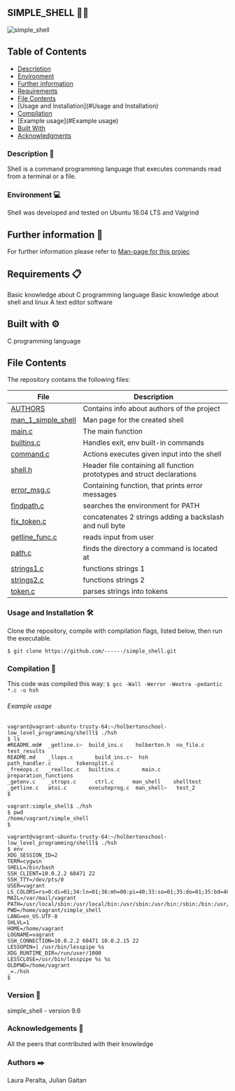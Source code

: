 ## SIMPLE_SHELL 👨‍💻
![simple_shell](https://i.ibb.co/hMqWb24/terminal-shell-console.jpg)
## Table of Contents

- [Description](#Description)
- [Environment ](#Environment )
- [Further information ](#Furtherinformation)
- [Requirements](#Requirements)
- [File Contents](#FileContents)
- [Usage and Installation](#Usage and Installation)
- [Compilation](#Compilation)
- [Example usage](#Example usage)
- [Built With](#built-with)
- [Acknowledgments](#acknowledgments)

### Description 📄
Shell is a command programming language that executes commands read from a terminal or a file.

### Environment 💻
Shell  was developed and tested on Ubuntu 18.04 LTS and Valgrind

## Further information 🚀
For further information please refer to [Man-page for this projec](./man_1_simple_shell)

## Requirements 📋
Basic knowledge about C programming language Basic knowledge about shell and linux A text editor software

## Built with ⚙️
C programming language

## File Contents
The repository contains the following files:

|   **File**   |   **Description**   |
| -------------- | --------------------- |
|[AUTHORS](./AUTHORS) | Contains info about authors of the project |
|[man_1_simple_shell](./man_1_simple_shell) | Man page for the created shell |
|[main.c](./main.c) | The main function |
|[builtins.c](./builtins.c) | Handles exit, env built-in commands |
|[command.c](./command.c)| Actions executes given input into the shell |
|[shell.h](./shell.h)| Header file containing all function prototypes and struct declarations |
|[error_msg.c](./error_msg.c) | Containing function, that prints error messages |
|[findpath.c](./findpath.c) | searches the environment for PATH |
|[fix_token.c](./fix_token.c) | concatenates 2 strings adding a backslash and null byte |
|[getline_func.c](./getline_func.c) | reads input from user |
|[path.c](./path.c) | finds the directory a command is located at |
|[strings1.c](./strings1.c) | functions strings 1 |
|[strings2.c](./strings2.c) | functions strings 2 |
|[token.c](./token.c) | parses strings into tokens |




### Usage and Installation 🛠️
Clone the repository, compile with compilation flags, listed below, then run the executable.
```
$ git clone https://github.com/------/simple_shell.git
```
### Compilation 🔧
This code was compiled this way:
` $ gcc -Wall -Werror -Wextra -pedantic *.c -o hsh `


###### Example usage

```
vagrant@vagrant-ubuntu-trusty-64:~/holbertonschool-low_level_programming/shelll$ ./hsh
$ ls
#README.md#  _getline.c~  build_ins.c	 holberton.h  no_file.c		     test_results
README.md    _llops.c	    build_ins.c~  hsh	            path_handler.c        tokensplit.c
_freeops.c   _realloc.c   builtins.c	   main.c       preparation_functions
_getenv.c    _strops.c	    ctrl.c	    man_shell    shelltest
_getline.c   atoi.c	      executeprog.c  man_shell~   test_2
$
```
```
vagrant:simple_shell$ ./hsh
$ pwd
/home/vagrant/simple_shell
$
```
```
vagrant@vagrant-ubuntu-trusty-64:~/holbertonschool-low_level_programming/shelll$ ./hsh
$ env
XDG_SESSION_ID=2
TERM=cygwin
SHELL=/bin/bash
SSH_CLIENT=10.0.2.2 60471 22
SSH_TTY=/dev/pts/0
USER=vagrant
LS_COLORS=rs=0:di=01;34:ln=01;36:mh=00:pi=40;33:so=01;35:do=01;35:bd=40;33;01:cd=40;33;01:or=40;31;01:su=37;41:sg=30;43:ca=30;41:tw=30;42:ow=34;42:st=37;44:ex=01;32:*.tar=01;31:*.tgz=01;31:*.arj=01;31:*.taz=01;31:*.lzh=01;31:*.lzma=01;31:*.tlz=01;31:*.txz=01;31:*.zip=01;31:*.z=01;31:*.Z=01;31:*.dz=01;31:*.gz=01;31:*.lz=01;31:*.xz=01;31:*.bz2=01;31:*.bz=01;31:*.tbz=01;31:*.tbz2=01;31:*.tz=01;31:*.deb=01;31:*.rpm=01;31:*.jar=01;31:*.war=01;31:*.ear=01;31:*.sar=01;31:*.rar=01;31:*.ace=01;31:*.zoo=01;31:*.cpio=01;31:*.7z=01;31:*.rz=01;31:*.jpg=01;35:*.jpeg=01;35:*.gif=01;35:*.bmp=01;35:*.pbm=01;35:*.pgm=01;35:*.ppm=01;35:*.tga=01;35:*.xbm=01;35:*.xpm=01;35:*.tif=01;35:*.tiff=01;35:*.png=01;35:*.svg=01;35:*.svgz=01;35:*.mng=01;35:*.pcx=01;35:*.mov=01;35:*.mpg=01;35:*.mpeg=01;35:*.m2v=01;35:*.mkv=01;35:*.webm=01;35:*.ogm=01;35:*.mp4=01;35:*.m4v=01;35:*.mp4v=01;35:*.vob=01;35:*.qt=01;35:*.nuv=01;35:*.wmv=01;35:*.asf=01;35:*.rm=01;35:*.rmvb=01;35:*.flc=01;35:*.avi=01;35:*.fli=01;35:*.flv=01;35:*.gl=01;35:*.dl=01;35:*.xcf=01;35:*.xwd=01;35:*.yuv=01;35:*.cgm=01;35:*.emf=01;35:*.axv=01;35:*.anx=01;35:*.ogv=01;35:*.ogx=01;35:*.aac=00;36:*.au=00;36:*.flac=00;36:*.mid=00;36:*.midi=00;36:*.mka=00;36:*.mp3=00;36:*.mpc=00;36:*.ogg=00;36:*.ra=00;36:*.wav=00;36:*.axa=00;36:*.oga=00;36:*.spx=00;36:*.xspf=00;36:
MAIL=/var/mail/vagrant
PATH=/usr/local/sbin:/usr/local/bin:/usr/sbin:/usr/bin:/sbin:/bin:/usr/games:/usr/local/games
PWD=/home/vagrant/simple_shell
LANG=en_US.UTF-8
SHLVL=1
HOME=/home/vagrant
LOGNAME=vagrant
SSH_CONNECTION=10.0.2.2 60471 10.0.2.15 22
LESSOPEN=| /usr/bin/lesspipe %s
XDG_RUNTIME_DIR=/run/user/1000
LESSCLOSE=/usr/bin/lesspipe %s %s
OLDPWD=/home/vagrant
_=./hsh
$
```
### Version 📌
simple_shell - version 9.6

### Acknowledgements 🎁
All the peers that contributed with their knowledge

### Authors  ✒️
Laura Peralta, Julian Gaitan
